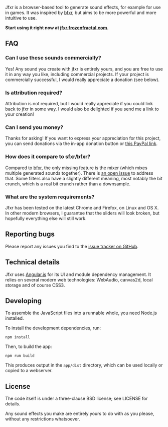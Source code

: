 Jfxr is a browser-based tool to generate sound effects, for example for use in
games. It was inspired by [bfxr](http://www.bfxr.net/), but aims to be more
powerful and more intuitive to use.

**Start using it right now at
[jfxr.frozenfractal.com](http://jfxr.frozenfractal.com).**

FAQ
---

### Can I use these sounds commercially?

Yes! Any sound you create with jfxr is entirely yours, and you are free to use
it in any way you like, including commercial projects. If your project is
commercially successful, I would really appreciate a donation (see below).

### Is attribution required?

Attribution is not required, but I would really appreciate if you could link
back to jfxr in some way. I would also be delighted if you send me a link to
your creation!

### Can I send you money?

Thanks for asking! If you want to express your appreciation for this project,
you can send donations via the in-app donation button or [this PayPal link](https://www.paypal.com/cgi-bin/webscr?cmd=_donations&business=ttencate%40gmail%2ecom&lc=US&item_name=jfxr&currency_code=EUR&bn=PP%2dDonationsBF%3abtn_donate_LG%2egif%3aNonHosted).

### How does it compare to sfxr/bfxr?

Compared to [bfxr](http://www.bfxr.net/), the only missing feature is the mixer
(which mixes multiple generated sounds together). There is [an open
issue](https://github.com/ttencate/jfxr/issues/11) to address that. Some
filters also have a slightly different meaning, most notably the bit crunch,
which is a real bit crunch rather than a downsample.

### What are the system requirements?

Jfxr has been tested on the latest Chrome and Firefox, on Linux and OS X. In
other modern browsers, I guarantee that the sliders will look broken, but
hopefully everything else will still work.

Reporting bugs
--------------

Please report any issues you find to the [issue tracker on
GitHub](https://github.com/ttencate/jfxr/issues).

Technical details
-----------------

Jfxr uses [Angular.js](https://angularjs.org/) for its UI and module dependency
management. It relies on several modern web technologies: WebAudio, canvas2d,
local storage and of course CSS3.

Developing
----------

To assemble the JavaScript files into a runnable whole, you need Node.js
installed.

To install the development dependencies, run:

    npm install

Then, to build the app:

    npm run build

This produces output in the `app/dist` directory, which can be used locally or
copied to a webserver.

License
-------

The code itself is under a three-clause BSD license; see LICENSE for details.

Any sound effects you make are entirely yours to do with as you please, without
any restrictions whatsoever.
